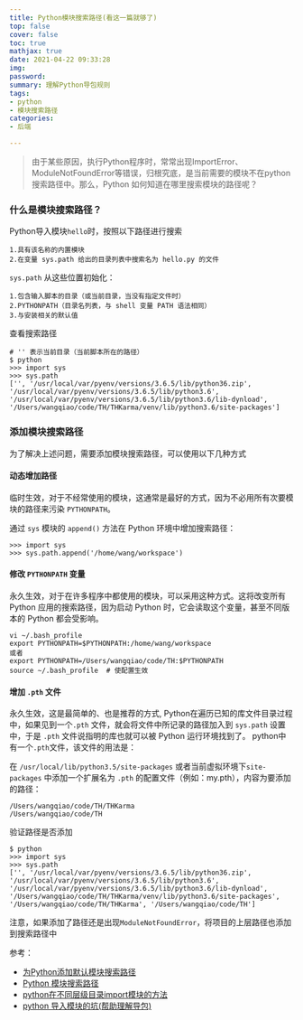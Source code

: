 ```yaml
---
title: Python模块搜索路径(看这一篇就够了)
top: false
cover: false
toc: true
mathjax: true
date: 2021-04-22 09:33:28
img:
password:
summary: 理解Python导包规则
tags:
- python
- 模块搜索路径
categories:
- 后端

---
```


> 由于某些原因，执行Python程序时，常常出现ImportError、ModuleNotFoundError等错误，归根究底，是当前需要的模块不在python搜索路径中。那么，Python 如何知道在哪里搜索模块的路径呢？

### 什么是模块搜索路径？
Python导入模块`hello`时，按照以下路径进行搜索
```
1.具有该名称的内置模块
2.在变量 sys.path 给出的目录列表中搜索名为 hello.py 的文件
```
`sys.path` 从这些位置初始化：
```
1.包含输入脚本的目录（或当前目录，当没有指定文件时）
2.PYTHONPATH（目录名列表，与 shell 变量 PATH 语法相同）
3.与安装相关的默认值
```
查看搜索路径
```
# '' 表示当前目录（当前脚本所在的路径）
$ python
>>> import sys
>>> sys.path
['', '/usr/local/var/pyenv/versions/3.6.5/lib/python36.zip', '/usr/local/var/pyenv/versions/3.6.5/lib/python3.6', '/usr/local/var/pyenv/versions/3.6.5/lib/python3.6/lib-dynload', '/Users/wangqiao/code/TH/THKarma/venv/lib/python3.6/site-packages']
```

### 添加模块搜索路径
为了解决上述问题，需要添加模块搜索路径，可以使用以下几种方式

#### 动态增加路径 
临时生效，对于不经常使用的模块，这通常是最好的方式，因为不必用所有次要模块的路径来污染 `PYTHONPATH`。

通过 `sys` 模块的 `append()` 方法在 Python 环境中增加搜索路径：
```
>>> import sys
>>> sys.path.append('/home/wang/workspace')
```

#### 修改 `PYTHONPATH` 变量 
永久生效，对于在许多程序中都使用的模块，可以采用这种方式。这将改变所有 Python 应用的搜索路径，因为启动 Python 时，它会读取这个变量，甚至不同版本的 Python 都会受影响。
```
vi ~/.bash_profile
export PYTHONPATH=$PYTHONPATH:/home/wang/workspace
或者
export PYTHONPATH=/Users/wangqiao/code/TH:$PYTHONPATH
source ~/.bash_profile  # 使配置生效
```

#### 增加 `.pth` 文件 
永久生效，这是最简单的、也是推荐的方式,
Python在遍历已知的库文件目录过程中，如果见到一个`.pth` 文件，就会将文件中所记录的路径加入到 `sys.path` 设置中，于是 `.pth` 文件说指明的库也就可以被 Python 运行环境找到了。
python中有一个`.pth`文件，该文件的用法是：

在 `/usr/local/lib/python3.5/site-packages` 或者当前虚拟环境下`site-packages` 中添加一个扩展名为 `.pth` 的配置文件（例如：my.pth），内容为要添加的路径：

```
/Users/wangqiao/code/TH/THKarma
/Users/wangqiao/code/TH
```
验证路径是否添加
```
$ python
>>> import sys
>>> sys.path
['', '/usr/local/var/pyenv/versions/3.6.5/lib/python36.zip', '/usr/local/var/pyenv/versions/3.6.5/lib/python3.6', '/usr/local/var/pyenv/versions/3.6.5/lib/python3.6/lib-dynload', '/Users/wangqiao/code/TH/THKarma/venv/lib/python3.6/site-packages', '/Users/wangqiao/code/TH/THKarma', '/Users/wangqiao/code/TH']
```
注意，如果添加了路径还是出现`ModuleNotFoundError`，将项目的上层路径也添加到搜索路径中


参考：
- [为Python添加默认模块搜索路径](https://www.jianshu.com/p/cb6447e1cf88)
- [Python 模块搜索路径](https://blog.csdn.net/liang19890820/article/details/76219560)
- [python在不同层级目录import模块的方法](https://www.cnblogs.com/luoye00/p/5223543.html)
- [python 导入模块的坑(帮助理解导包)](https://www.cnblogs.com/ydf0509/p/8298551.html)